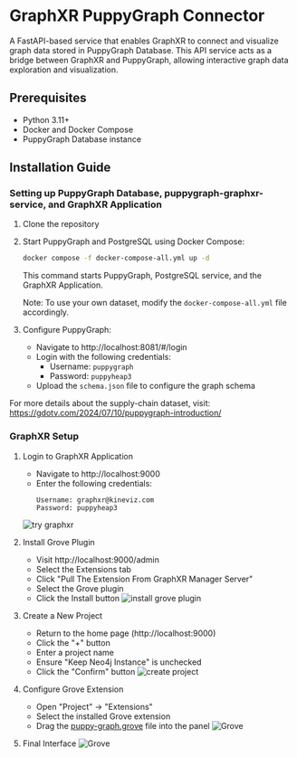 # GraphXR PuppyGraph Connector
A FastAPI-based service that enables GraphXR to connect and visualize graph data stored in PuppyGraph Database. This API service acts as a bridge between GraphXR and PuppyGraph, allowing interactive graph data exploration and visualization.

## Prerequisites

- Python 3.11+
- Docker and Docker Compose
- PuppyGraph Database instance

## Installation Guide

### Setting up PuppyGraph Database, puppygraph-graphxr-service, and GraphXR Application

1. Clone the repository

2. Start PuppyGraph and PostgreSQL using Docker Compose:
   ```bash
   docker compose -f docker-compose-all.yml up -d
   ```
   This command starts PuppyGraph, PostgreSQL service, and the GraphXR Application.

   Note: To use your own dataset, modify the `docker-compose-all.yml` file accordingly.

3. Configure PuppyGraph:
   - Navigate to http://localhost:8081/#/login
   - Login with the following credentials:
     - Username: `puppygraph`
     - Password: `puppyheap3`
   - Upload the `schema.json` file to configure the graph schema

For more details about the supply-chain dataset, visit: https://gdotv.com/2024/07/10/puppygraph-introduction/

### GraphXR Setup

1. Login to GraphXR Application
   - Navigate to http://localhost:9000
   - Enter the following credentials:
     ```
     Username: graphxr@kineviz.com
     Password: puppyheap3
     ```
   ![try graphxr](https://raw.githubusercontent.com/Kineviz/puppygraph-graphxr-api/refs/heads/main/images/try_graphxr.jpg)

2. Install Grove Plugin
   - Visit http://localhost:9000/admin
   - Select the Extensions tab
   - Click "Pull The Extension From GraphXR Manager Server"
   - Select the Grove plugin
   - Click the Install button
   ![install grove plugin](https://raw.githubusercontent.com/Kineviz/puppygraph-graphxr-api/refs/heads/main/images/install_grove_plugin.jpg)

3. Create a New Project
   - Return to the home page (http://localhost:9000)
   - Click the "+" button
   - Enter a project name
   - Ensure "Keep Neo4j Instance" is unchecked
   - Click the "Confirm" button
   ![create project](https://raw.githubusercontent.com/Kineviz/puppygraph-graphxr-api/refs/heads/main/images/project-new.jpg)

4. Configure Grove Extension
   - Open "Project" → "Extensions"
   - Select the installed Grove extension
   - Drag the [puppy-graph.grove](https://raw.githubusercontent.com/Kineviz/puppygraph-graphxr-api/main/puppy-graph.grove) file into the panel
   ![Grove](https://raw.githubusercontent.com/Kineviz/puppygraph-graphxr-api/main/images/grove_plugin_panel.jpg)

5. Final Interface
   ![Grove](https://raw.githubusercontent.com/Kineviz/puppygraph-graphxr-api/main/images/grove.jpg)
